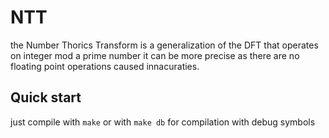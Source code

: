 # NTT
the Number Thorics Transform is a generalization of the DFT that operates on integer mod a prime number it can be more precise as there are no floating point operations caused innacuraties.

## Quick start
just compile with `make` or with `make db` for compilation with debug symbols
